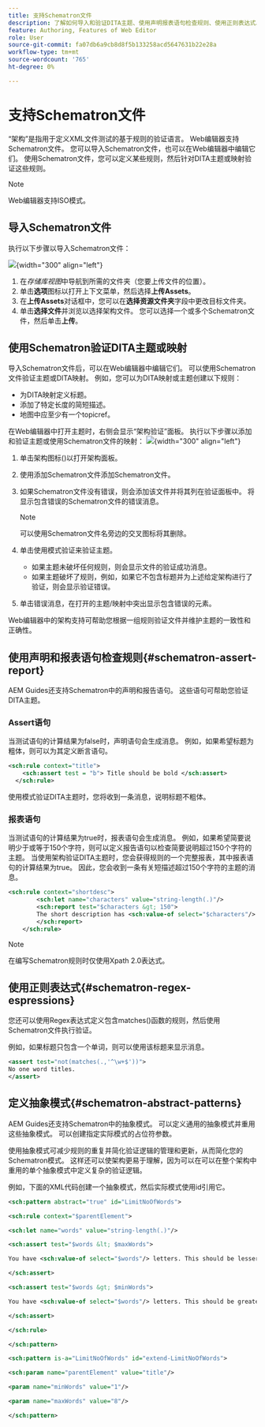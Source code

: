 ```yaml
---
title: 支持Schematron文件
description: 了解如何导入和验证DITA主题、使用声明报表语句检查规则、使用正则表达式以及在AEM Guides的Schematron文件中定义抽象模式。
feature: Authoring, Features of Web Editor
role: User
source-git-commit: fa07db6a9cb8d8f5b133258acd5647631b22e28a
workflow-type: tm+mt
source-wordcount: '765'
ht-degree: 0%

---
```


# 支持Schematron文件

“架构”是指用于定义XML文件测试的基于规则的验证语言。 Web编辑器支持Schematron文件。 您可以导入Schematron文件，也可以在Web编辑器中编辑它们。 使用Schematron文件，您可以定义某些规则，然后针对DITA主题或映射验证这些规则。

>[!NOTE]
>
> Web编辑器支持ISO模式。


## 导入Schematron文件

执行以下步骤以导入Schematron文件：

![](images/scematron-panel-add.png){width="300" align="left"}

1. 在&#x200B;*存储库视图*&#x200B;中导航到所需的文件夹（您要上传文件的位置）。
1. 单击&#x200B;**选项**&#x200B;图标以打开上下文菜单，然后选择&#x200B;**上传Assets**。
1. 在&#x200B;**上传Assets**&#x200B;对话框中，您可以在&#x200B;**选择资源文件夹**&#x200B;字段中更改目标文件夹。
1. 单击&#x200B;**选择文件**&#x200B;并浏览以选择架构文件。 您可以选择一个或多个Schematron文件，然后单击&#x200B;**上传**。

## 使用Schematron验证DITA主题或映射

导入Schematron文件后，可以在Web编辑器中编辑它们。 可以使用Schematron文件验证主题或DITA映射。 例如，您可以为DITA映射或主题创建以下规则：

* 为DITA映射定义标题。
* 添加了特定长度的简短描述。
* 地图中应至少有一个topicref。

在Web编辑器中打开主题时，右侧会显示“架构验证”面板。 执行以下步骤以添加和验证主题或使用Schematron文件的映射：
![](images/schematron-validate.png){width="300" align="left"}

1. 单击架构图标()以打开架构面板。
1. 使用添加Schematron文件添加Schematron文件。
1. 如果Schematron文件没有错误，则会添加该文件并将其列在验证面板中。 将显示包含错误的Schematron文件的错误消息。
   >[!NOTE]
   >
   >可以使用Schematron文件名旁边的交叉图标将其删除。
1. 单击使用模式验证来验证主题。

   * 如果主题未破坏任何规则，则会显示文件的验证成功消息。
   * 如果主题破坏了规则，例如，如果它不包含标题并为上述给定架构进行了验证，则会显示验证错误。

1. 单击错误消息，在打开的主题/映射中突出显示包含错误的元素。

Web编辑器中的架构支持可帮助您根据一组规则验证文件并维护主题的一致性和正确性。

## 使用声明和报表语句检查规则{#schematron-assert-report}

AEM Guides还支持Schematron中的声明和报告语句。 这些语句可帮助您验证DITA主题。

### Assert语句

当测试语句的计算结果为false时，声明语句会生成消息。 例如，如果希望标题为粗体，则可以为其定义断言语句。

```XML
<sch:rule context="title"> 
    <sch:assert test = "b"> Title should be bold </sch:assert>
  </sch:rule>
```

使用模式验证DITA主题时，您将收到一条消息，说明标题不粗体。

### 报表语句

当测试语句的计算结果为true时，报表语句会生成消息。 例如，如果希望简要说明少于或等于150个字符，则可以定义报告语句以检查简要说明超过150个字符的主题。
当使用架构验证DITA主题时，您会获得规则的一个完整报表，其中报表语句的计算结果为true。 因此，您会收到一条有关短描述超过150个字符的主题的消息。


```XML
<sch:rule context="shortdesc"> 
        <sch:let name="characters" value="string-length(.)"/> 
        <sch:report test="$characters &gt; 150">  
        The short description has <sch:value-of select="$characters"/> characters. It should contain more than 150 characters.      
        </sch:report>   
    </sch:rule> 
```

>[!NOTE]
>
> 在编写Schematron规则时仅使用Xpath 2.0表达式。

## 使用正则表达式{#schematron-regex-espressions}

您还可以使用Regex表达式定义包含matches()函数的规则，然后使用Schematron文件执行验证。

例如，如果标题只包含一个单词，则可以使用该标题来显示消息。

```XML
<assert test="not(matches(.,'^\w+$'))"> 
No one word titles.
</assert>  
```


## 定义抽象模式{#schematron-abstract-patterns}

AEM Guides还支持Schematron中的抽象模式。 可以定义通用的抽象模式并重用这些抽象模式。  可以创建指定实际模式的占位符参数。


使用抽象模式可减少规则的重复并简化验证逻辑的管理和更新，从而简化您的Schematron模式。 这样还可以使架构更易于理解，因为可以在可以在整个架构中重用的单个抽象模式中定义复杂的验证逻辑。


例如，下面的XML代码创建一个抽象模式，然后实际模式使用id引用它。

```XML
<sch:pattern abstract="true" id="LimitNoOfWords"> 

<sch:rule context="$parentElement"> 

<sch:let name="words" value="string-length(.)"/> 

<sch:assert test="$words &lt; $maxWords"> 

You have <sch:value-of select="$words"/> letters. This should be lesser than <sch:value-of select="$maxWords"/>. 

</sch:assert>  

<sch:assert test="$words &gt; $minWords"> 

You have <sch:value-of select="$words"/> letters. This should be greater than <sch:value-of select="$minWords"/>. 

</sch:assert>  

</sch:rule> 

</sch:pattern> 

<sch:pattern is-a="LimitNoOfWords" id="extend-LimitNoOfWords"> 

<sch:param name="parentElement" value="title"/> 

<param name="minWords" value="1"/> 

<param name="maxWords" value="8"/> 

</sch:pattern> 
```

